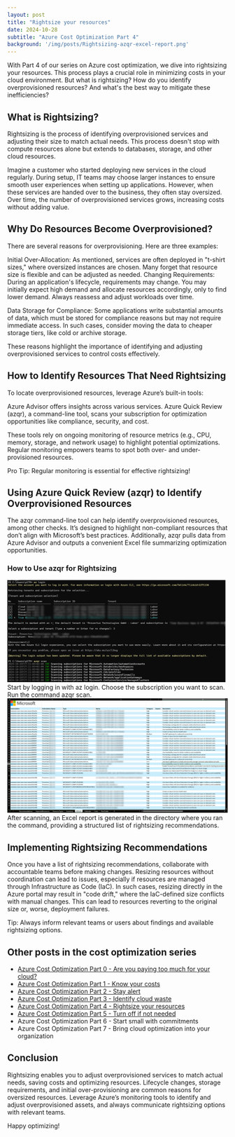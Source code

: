 ```yaml
---
layout: post
title: "Rightsize your resources"
date: 2024-10-28
subtitle: "Azure Cost Optimization Part 4"
background: '/img/posts/Rightsizing-azqr-excel-report.png'
---
```


With Part 4 of our series on Azure cost optimization, we dive into rightsizing your resources. This process plays a crucial role in minimizing costs in your cloud environment. But what is rightsizing? How do you identify overprovisioned resources? And what's the best way to mitigate these inefficiencies?

## What is Rightsizing?

Rightsizing is the process of identifying overprovisioned services and adjusting their size to match actual needs. This process doesn't stop with compute resources alone but extends to databases, storage, and other cloud resources.

Imagine a customer who started deploying new services in the cloud regularly. During setup, IT teams may choose larger instances to ensure smooth user experiences when setting up applications. However, when these services are handed over to the business, they often stay oversized. Over time, the number of overprovisioned services grows, increasing costs without adding value.

## Why Do Resources Become Overprovisioned?

There are several reasons for overprovisioning. Here are three examples:

Initial Over-Allocation: As mentioned, services are often deployed in "t-shirt sizes," where oversized instances are chosen. Many forget that resource size is flexible and can be adjusted as needed.
Changing Requirements: During an application's lifecycle, requirements may change. You may initially expect high demand and allocate resources accordingly, only to find lower demand. Always reassess and adjust workloads over time.

Data Storage for Compliance: Some applications write substantial amounts of data, which must be stored for compliance reasons but may not require immediate access. In such cases, consider moving the data to cheaper storage tiers, like cold or archive storage.

These reasons highlight the importance of identifying and adjusting overprovisioned services to control costs effectively.

## How to Identify Resources That Need Rightsizing

To locate overprovisioned resources, leverage Azure’s built-in tools:

Azure Advisor offers insights across various services.
Azure Quick Review (azqr), a command-line tool, scans your subscription for optimization opportunities like compliance, security, and cost.

These tools rely on ongoing monitoring of resource metrics (e.g., CPU, memory, storage, and network usage) to highlight potential optimizations. Regular monitoring empowers teams to spot both over- and under-provisioned resources.

Pro Tip: Regular monitoring is essential for effective rightsizing!

## Using Azure Quick Review (azqr) to Identify Overprovisioned Resources

The azqr command-line tool can help identify overprovisioned resources, among other checks. It’s designed to highlight non-compliant resources that don’t align with Microsoft’s best practices. Additionally, azqr pulls data from Azure Advisor and outputs a convenient Excel file summarizing optimization opportunities.

### How to Use azqr for Rightsizing

<img src="/img/posts/Rightsizing-using-azqr.png" class="img-fluid" alt="Azure Quick Review Command"/>
Start by logging in with az login. Choose the subscription you want to scan. Run the command azqr scan.

<img src="/img/posts/Rightsizing-azqr-excel-report.png" class="img-fluid" alt="Azure Quick Review Excel Report"/>
After scanning, an Excel report is generated in the directory where you ran the command, providing a structured list of rightsizing recommendations.

## Implementing Rightsizing Recommendations

Once you have a list of rightsizing recommendations, collaborate with accountable teams before making changes. Resizing resources without coordination can lead to issues, especially if resources are managed through Infrastructure as Code (IaC). In such cases, resizing directly in the Azure portal may result in "code drift," where the IaC-defined size conflicts with manual changes. This can lead to resources reverting to the original size or, worse, deployment failures.

Tip: Always inform relevant teams or users about findings and available rightsizing options.

## Other posts in the cost optimization series

- [Azure Cost Optimization Part 0 - Are you paying too much for your cloud?](2024-09-25-are-you-paying-too-much-for-your-cloud.md)
- [Azure Cost Optimization Part 1 - Know your costs](2024-10-01-azure-cost-optimization-part-1-know-your-costs.md)
- [Azure Cost Optimization Part 2 - Stay alert](2024-10-14-azure-cost-optimization-part-2-stay-alert.md)
- [Azure Cost Optimization Part 3 - Identify cloud waste](2024-10-16-azure-cost-optimization-part-3-identify-cloud-waste.md)
- [Azure Cost Optimization Part 4 - Rightsize your resources](2024-10-24-azure-cost-optimization-part-4-rightsize-your-resources.md)
- [Azure Cost Optimization Part 5 - Turn off if not needed](2024-11-15-azure-cost-optimization-part-5-turn-off-if-not-needed.md)
- Azure Cost Optimization Part 6 - Start small with commitments
- Azure Cost Optimization Part 7 - Bring cloud optimization into your organization

## Conclusion

Rightsizing enables you to adjust overprovisioned services to match actual needs, saving costs and optimizing resources. Lifecycle changes, storage requirements, and initial over-provisioning are common reasons for oversized resources. Leverage Azure’s monitoring tools to identify and adjust overprovisioned assets, and always communicate rightsizing options with relevant teams.

Happy optimizing!